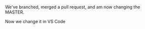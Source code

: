 We've branched, merged a pull request, and am now changing the MASTER.

Now we change it in VS Code

